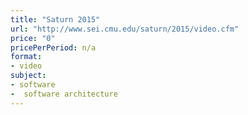 ```yaml
---
title: "Saturn 2015"
url: "http://www.sei.cmu.edu/saturn/2015/video.cfm"
price: "0"
pricePerPeriod: n/a
format: 
- video
subject: 
- software
-  software architecture
---
```

